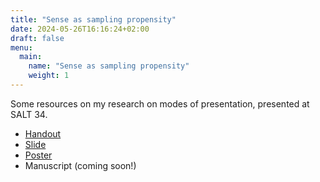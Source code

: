 ```yaml
---
title: "Sense as sampling propensity"
date: 2024-05-26T16:16:24+02:00
draft: false
menu:
  main:
    name: "Sense as sampling propensity"
    weight: 1
---
```


Some resources on my research on modes of presentation, presented at SALT 34.

- [Handout](/documents/sense-as-sampling-propensity-salt-handout.pdf)
- [Slide](/documents/sense-as-sampling-propensity-salt-slide.pdf)
- [Poster](/documents/sense-as-sampling-propensity-salt-poster.pdf)
- Manuscript (coming soon!) 
